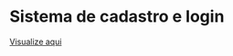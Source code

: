 <h1>Sistema de cadastro e login</h1>
<a href="https://thainno.github.io/sistema-cadastro/">Visualize aqui</a>
